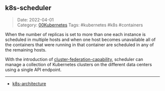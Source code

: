  ## k8s-scheduler
 
>Date: 2022-04-01  
>Category: [00Kubernetes](00Kubernetes.md)
>Tags: #kubernetes #k8s #containers 

When the number of replicas is set to more than one each instance is scheduled in multiple hosts and when one host becomes unavailable all of the containers that were running in that container are scheduled in any of the remaining hosts.

With the introduction of [cluster-federation-capability](notes/cluster-federation-capability.md), scheduler can manage a collection of Kubernetes clusters on the different data centers using a single API endpoint.

---
- [k8s-architecture](notes/k8s-architecture.md)